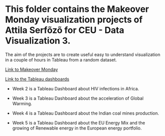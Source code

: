 ﻿# This folder contains the Makeover Monday visualization projects of Attila Serfõzõ for CEU - Data Visualization 3.

The aim of the projects are to create useful easy to understand visualization in a couple of hours in Tableau from a random dataset.

[Link to Makeover Monday](https://www.makeovermonday.co.uk/data/)

[Link to the Tableau dashboards](https://public.tableau.com/profile/attila.serfozo#!/)

- Week 2 is a Tableau Dashboard about HIV infections in Africa.

- Week 3 is a Tableau Dashboard about the acceleration of Global Warming.

- Week 4 is a Tableau Dashboard about the Indian coal mines production.

- Week 5 is a Tableau Dashboard about the EU Energy Mix and the growing of Renewable energy in the European energy portfolio.


